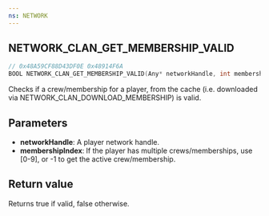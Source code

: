 ```yaml
---
ns: NETWORK
---
```

## NETWORK_CLAN_GET_MEMBERSHIP_VALID

```c
// 0x48A59CF88D43DF0E 0x48914F6A
BOOL NETWORK_CLAN_GET_MEMBERSHIP_VALID(Any* networkHandle, int membershipIndex);
```

Checks if a crew/membership for a player, from the cache (i.e. downloaded via NETWORK_CLAN_DOWNLOAD_MEMBERSHIP) is valid.

## Parameters
* **networkHandle**: A player network handle.
* **membershipIndex**: If the player has multiple crews/memberships, use [0-9], or -1 to get the active crew/membership.

## Return value
Returns true if valid, false otherwise.
